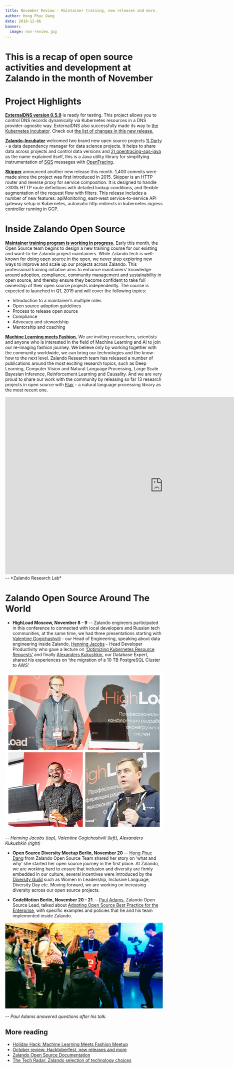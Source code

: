 ```yaml
---
title: November Review - Maintainer training, new releases and more. 
author: Hong Phuc Dang 
date: 2018-12-06
banner:
  image: nov-review.jpg
---
```

# This is a recap of open source activities and development at Zalando in the month of November

# Project Highlights 

[**ExternalDNS version 0.5.9**](https://github.com/kubernetes-incubator/external-dns) is ready for testing. This project allows you to control DNS records dynamically via Kubernetes resources in a DNS provider-agnostic way. ExternalDNS also successfully made its way to [the Kubernetes Incubator](https://github.com/kubernetes-incubator). Check out [the list of changes in this new release.](https://github.com/kubernetes-incubator/external-dns/releases/tag/v0.5.9)

[**Zalando-Incubator**](https://github.com/zalando-incubator) welcomed two brand new open source projects [1) Darty](https://github.com/zalando-incubator/darty) - a data dependency manager for data science projects. It helps to share data across projects and control data versions and [2) opentracing-sqs-java](https://github.com/zalando-incubator/opentracing-sqs-java) as the name explained itself, this is a Java utility library for simplifying instrumentation of [SQS](https://github.com/zalando-incubator/opentracing-sqs-java) messages with [OpenTracing](http://opentracing.io). 

[**Skipper**](https://github.com/zalando/skipper) announced another new release this month. 1,400 commits were made since the project was first introduced in 2015. Skipper is an HTTP router and reverse proxy for service composition. It is designed to handle >300k HTTP route definitions with detailed lookup conditions, and flexible augmentation of the request flow with filters. This release includes a number of new features: apiMonitoring, east-west service-to-service API gateway setup in Kubernetes, automatic http redirects in kubernetes ingress controller running in GCP. 


# Inside Zalando Open Source 

[**Maintainer training program is working in progress.**](https://opensource.zalando.com/#os-goals) Early this month, the Open Source team begins to design a new training course for our existing and want-to-be Zalando project maintainers. While Zalando tech is well-known for doing open source in the open, we never stop exploring new ways to improve and scale up our projects across Zalando. This professional training initiative aims to enhance maintainers’ knowledge around adoption, compliance, community management and sustainability in open source, and thereby ensure they become confident to take full ownership of their open source projects independently. The course is expected to launched in Q1, 2019 and will cover the following topics: 
- Introduction to a maintainer’s multiple roles
- Open source adoption guidelines 
- Process to release open source 
- Compliance
- Advocacy and stewardship 
- Mentorship and coaching

[**Machine Learning meets Fashion.**](https://www.meetup.com/Zalando-Tech-Events-Berlin/events/256912495/) We are inviting researchers, scientists and anyone who is interested in the field of Machine Learning and AI to join our re-imaging fashion journey. We believe only by working together with the community worldwide, we can bring our technologies and the know-how to the next level. Zalando Research team has released a number of publications around the most exciting research topics, such as Deep Learning, Computer Vision and Natural Language Processing, Large Scale Bayesian Inference, Reinforcement Learning and Causality. And we are very proud to share our work with the community by releasing so far 13 research projects in open source with [Flair](https://jobs.zalando.com/tech/blog/zalando-research-releases-flair/) - a natural language processing library as the most recent one. 

<iframe width="1008" height="567" src="https://www.youtube.com/embed/bgDDfqB5iHM" frameborder="0" allow="accelerometer; autoplay; encrypted-media; gyroscope; picture-in-picture" allowfullscreen></iframe>
-- *Zalando Research Lab*


# Zalando Open Source Around The World 

- **HighLoad Moscow, November 8 - 9** -- Zalando engineers participated in this conference to connected with local developers and Russian tech communities, at the same time, we had three presentations starting with [Valentine Gogichashvili](https://www.linkedin.com/in/valgog) - our Head of Engineering, speaking about data engineering inside Zalando, [Henning Jacobs](https://twitter.com/try_except) - Head Developer Productivity who gave a lecture on [‘Optimizing Kubernetes Resource Requests’](https://www.slideshare.net/try_except_/optimizing-kubernetes-resource-requestslimits-for-costefficiency-and-latency-highload) and finally [Alexanders Kukushkin](https://github.com/CyberDem0n), our Database Expert, shared his experiences on ‘the migration of a 10 TB PostgreSQL Cluster to AWS’

![highload](/assets/img/highload.jpg)

-- *Henning Jacobs (top), Valentine Gogichashvili (left), Alexanders Kukushkin (right)*


- **Open Source Diversity Meetup Berlin, November 20** -- [Hong Phuc Dang](https://www.linkedin.com/in/hongphucdang/) from Zalando Open Source Team shared her story on ‘what and why’ she started her open source journey in the first place. At Zalando, we are working hard to ensure that inclusion and diversity are firmly embedded in our culture, several incentives were introduced by the [Diversity Guild](https://jobs.zalando.com/en/diversity) such as Women In Leadership, Inclusive Language, Diversity Day etc. Moving forward, we are working on increasing diversity across our open source projects. 


- **CodeMotion Berlin, November 20 - 21** -- [Paul Adams](https://twitter.com/therealpadams), Zalando Open Source Lead, talked about [Adopting Open Source Best Practice for the Enterprise](https://berlin2018.codemotionworld.com/talk-detail/?detail=10425), with specific examples and policies that he and his team implemented inside Zalando. 

![como](/assets/img/como.jpg)

-- *Paul Adams answered questions after his talk.* 



## More reading 
- [Holiday Hack: Machine Learning Meets Fashion Meetup](https://www.meetup.com/Zalando-Tech-Events-Berlin/events/256912495)
- [October review: Hacktoberfest, new releases and more](https://opensource.zalando.com/blog/2018/11/october-updates)
- [Zalando Open Source Documentation](https://opensource.zalando.com/docs)
- [The Tech Radar: Zalando selection of technology choices](https://opensource.zalando.com/tech-radar)
